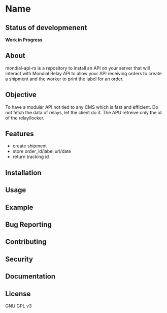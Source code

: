 # Name
## Status of developmenent
**Work in Progress**
## About
mondial-api-rs is a repository to install an API on your server that will interact with Mondial Relay API to allow your API receiving orders to create a shipment and the worker to print the label for an order.
## Objective
To have a modular API not tied to any CMS which is fast and efficient.
Do not fetch the data of relays, let the client do it. The APU retreive only the id of the relay/locker.
## Features
- create shipment
- store order_id/label url/date
- return tracking id
## Installation
## Usage
## Example
## Bug Reporting
## Contributing
## Security
## Documentation
## License
GNU GPL v3
